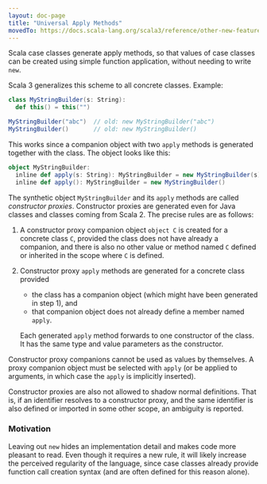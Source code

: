 ```yaml
---
layout: doc-page
title: "Universal Apply Methods"
movedTo: https://docs.scala-lang.org/scala3/reference/other-new-features/creator-applications.html
---
```


Scala case classes generate apply methods, so that values of case classes can be created using simple
function application, without needing to write `new`.

Scala 3 generalizes this scheme to all concrete classes. Example:

```scala sc-name:Base.scala
class MyStringBuilder(s: String):
  def this() = this("")
```

```scala sc-compile-with:Base.scala
MyStringBuilder("abc")  // old: new MyStringBuilder("abc")
MyStringBuilder()       // old: new MyStringBuilder()
```

This works since a companion object with two `apply` methods
is generated together with the class. The object looks like this:

```scala sc-compile-with:Base.scala
object MyStringBuilder:
  inline def apply(s: String): MyStringBuilder = new MyStringBuilder(s)
  inline def apply(): MyStringBuilder = new MyStringBuilder()
```

The synthetic object `MyStringBuilder` and its `apply` methods are called _constructor proxies_.
Constructor proxies are generated even for Java classes and classes coming from Scala 2.
The precise rules are as follows:

 1. A constructor proxy companion object `object C` is created for a concrete class `C`,
    provided the class does not have already a companion, and there is also no other value
    or method named `C` defined or inherited in the scope where `C` is defined.

 2. Constructor proxy `apply` methods are generated for a concrete class provided

    - the class has a companion object (which might have been generated in step 1), and
    - that companion object does not already define a member named `apply`.

    Each generated `apply` method forwards to one constructor of the class. It has the
    same type and value parameters as the constructor.

Constructor proxy companions cannot be used as values by themselves. A proxy companion object must
be selected with `apply` (or be applied to arguments, in which case the `apply` is implicitly
inserted).

Constructor proxies are also not allowed to shadow normal definitions. That is,
if an identifier resolves to a constructor proxy, and the same identifier is also
defined or imported in some other scope, an ambiguity is reported.

### Motivation

Leaving out `new` hides an implementation detail and makes code more pleasant to read. Even though
it requires a new rule, it will likely increase the perceived regularity of the language, since case
classes already provide function call creation syntax (and are often defined for this reason alone).
